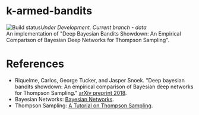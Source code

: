 # k-armed-bandits
![Build status](https://api.travis-ci.org/BBloggsbott/k-armed-bandits.svg?branch=master)*Under Development. Current branch - data*<br>
An implementation of "Deep Bayesian Bandits Showdown: An Empirical Comparison of Bayesian Deep Networks for Thompson Sampling".

# References
* Riquelme, Carlos, George Tucker, and Jasper Snoek. "Deep bayesian bandits showdown: An empirical comparison of Bayesian deep networks for Thompson Sampling." [arXiv preprint 2018](https://arxiv.org/abs/1802.09127).
* Bayesian Networks: [Bayesian Networks](https://medium.com/neuralspace/bayesian-neural-network-series-post-1-need-for-bayesian-networks-e209e66b70b2).
* Thompson Sampling: [A Tutorial on Thompson Sampling](https://arxiv.org/abs/1707.02038).



